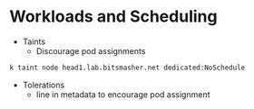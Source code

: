 # Workloads and Scheduling

- Taints
  - Discourage pod assignments

```sh
k taint node head1.lab.bitsmasher.net dedicated:NoSchedule
```

- Tolerations
  - line in metadata to encourage pod assignment
